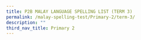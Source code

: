 ```yaml
---
title: P2B MALAY LANGUAGE SPELLING LIST (TERM 3)
permalink: /malay-spelling-test/Primary-2/term-3/
description: ""
third_nav_title: Primary 2
---
```

